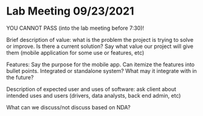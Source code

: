 # Lab Meeting 09/23/2021

YOU CANNOT PASS (into the lab meeting before 7:30)!

Brief description of value: what is the problem the project is trying to solve or improve. Is there a current solution? Say what value our project will give them (mobile application for some use or features, etc)

Features: Say the purpose for the mobile app. Can itemize the features into bullet points. Integrated or standalone system? What may it integrate with in the future?

Description of expected user and uses of software: ask client about intended uses and users (drivers, data analysts, back end admin, etc)

What can we discuss/not discuss based on NDA?
